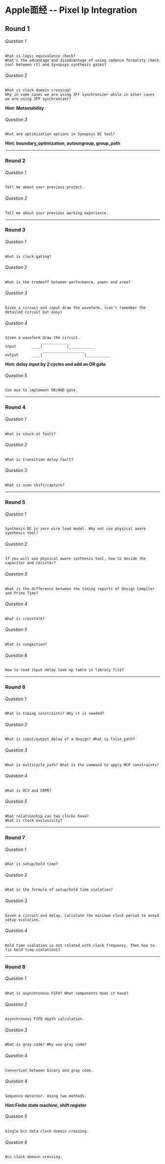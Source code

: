 Apple面经 -- Pixel Ip Integration
===

## Round 1 
###### Question 1
	What is logic equivalence check? 
    What's the advantage and disadvantage of using cadence formality check tool between rtl and Synopsys synthesis gates?
###### Question 2
    What is clock domain crossing?
    Why in some cases we are using 2FF synchronizer while in other cases we are using 3FF synchronizer?
__Hint: Metastability__
###### Question 3
	What are optimization options in Synopsys DC tool?
__Hint: boundary\_optimization, autoungroup, group_path__

---

### Round 2
###### Question 1
	Tell me about your previous project.
###### Question 2
	Tell me about your previous working experience.

---
### Round 3
###### Question 1
	What is clock gating?
###### Question 2
	What is the tradeoff between performance, power and area?
###### Question 3
	Given a circuit and input draw the waveform. (can't remember the detailed circuit but easy)
###### Question 4
	Given a waveform draw the circuit.
		        	 ___________
	input		____|           |___________
			    	 ___________________
	output		____|               	|___________
__Hint: delay input by 2 cycles and add an OR gate__
###### Question 5
	Use mux to implement OR/AND gate.
	
---
### Round 4
###### Question 1
	What is stuck-at fault?
###### Question 2
	What is transition delay fault?
###### Question 3
	What is scan shift/capture?
	
---
### Round 5
###### Question 1
	Synthesis DC is zero wire load model. Why not use physical aware synthesis tool?
###### Question 2
	If you will use physical aware synthesis tool, how to decide the capacitor and resistor?
###### Question 3
	What is the difference between the timing reports of Design Compiler and Prime Time?
###### Question 4
	What is crosstalk?
###### Question 5
	What is congestion?
###### Question 6	
	How to read input delay look up table in library file?
	
---
### Round 6
###### Question 1
	What is timing constraints? Why it is needed?
###### Question 2
	What is input/output delay of a design? What is false_path?
###### Question 3
	What is multicycle_path? What is the command to apply MCP constraints?
###### Question 4
	What is OCV and CRPR?
###### Question 5
	What relationship can two clocks have?
	What is clock exclusivity?
	
---
### Round 7
###### Question 1
	What is setup/hold time?
###### Question 2
	What is the formula of setup/hold time violation?
###### Question 3
	Given a circuit and delay, calculate the minimum clock period to avoid setup violation.
###### Question 4
	Hold time violation is not related with clock frequency. Then how to fix hold time violations?

---
### Round 8
###### Question 1
	What is asynchronous FIFO? What components does it have?
###### Question 2
	Asynchronous FIFO depth calculation.
###### Question 3
	What is gray code? Why use gray code?
###### Question 4
	Convertion between binary and gray code.
###### Question 4
	Sequence detector. Using two methods.
__Hint:Finite state machine, shift register__
###### Question 5
	Single bit data clock domain crossing.
###### Question 6
	Bus clock domain crossing.
